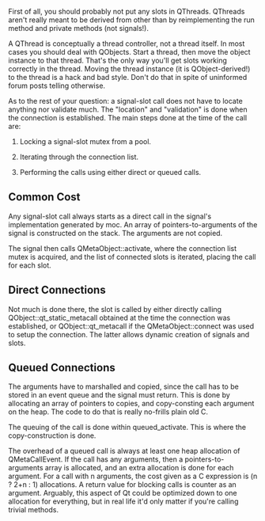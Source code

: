 First of all, you should probably not put any slots in QThreads. QThreads aren't really meant to be derived from other than by reimplementing the run method and private methods (not signals!).

A QThread is conceptually a thread controller, not a thread itself. In most cases you should deal with QObjects. Start a thread, then move the object instance to that thread. That's the only way you'll get slots working correctly in the thread. Moving the thread instance (it is QObject-derived!) to the thread is a hack and bad style. Don't do that in spite of uninformed forum posts telling otherwise.

As to the rest of your question: a signal-slot call does not have to locate anything nor validate much. The "location" and "validation" is done when the connection is established. The main steps done at the time of the call are:

   1. Locking a signal-slot mutex from a pool.

   2. Iterating through the connection list.

   3. Performing the calls using either direct or queued calls.

## Common Cost

Any signal-slot call always starts as a direct call in the signal's implementation generated by moc. An array of pointers-to-arguments of the signal is constructed on the stack. The arguments are not copied.

The signal then calls QMetaObject::activate, where the connection list mutex is acquired, and the list of connected slots is iterated, placing the call for each slot.

## Direct Connections

Not much is done there, the slot is called by either directly calling QObject::qt_static_metacall obtained at the time the connection was established, or QObject::qt_metacall if the QMetaObject::connect was used to setup the connection. The latter allows dynamic creation of signals and slots.

## Queued Connections

The arguments have to marshalled and copied, since the call has to be stored in an event queue and the signal must return. This is done by allocating an array of pointers to copies, and copy-consting each argument on the heap. The code to do that is really no-frills plain old C.

The queuing of the call is done within queued_activate. This is where the copy-construction is done.

The overhead of a queued call is always at least one heap allocation of QMetaCallEvent. If the call has any arguments, then a pointers-to-arguments array is allocated, and an extra allocation is done for each argument. For a call with n arguments, the cost given as a C expression is (n ? 2+n : 1) allocations. A return value for blocking calls is counter as an argument. Arguably, this aspect of Qt could be optimized down to one allocation for everything, but in real life it'd only matter if you're calling trivial methods.